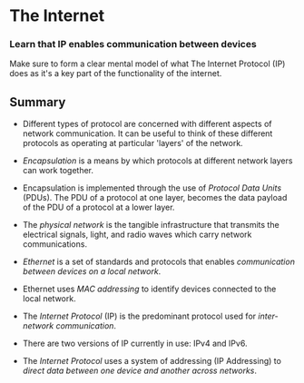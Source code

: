 # The Internet
### Learn that IP enables communication between devices
Make sure to form a clear mental model of what The Internet Protocol (IP) does as it's a key part of the functionality of the internet.

## Summary
* Different types of protocol are concerned with different aspects of network communication. It can be useful to think of these different protocols as operating at particular 'layers' of the network.

* *Encapsulation* is a means by which protocols at different network layers can work together.

* Encapsulation is implemented through the use of *Protocol Data Units* (PDUs). The PDU of a protocol at one layer, becomes the data payload of the PDU of a protocol at a lower layer.

* The *physical network* is the tangible infrastructure that transmits the electrical signals, light, and radio waves which carry network communications.

* *Ethernet* is a set of standards and protocols that enables *communication between devices on a local network*.

* Ethernet uses *MAC addressing* to identify devices connected to the local network.

* The *Internet Protocol* (IP) is the predominant protocol used for *inter-network communication*.

* There are two versions of IP currently in use: IPv4 and IPv6.

* The *Internet Protocol* uses a system of addressing (IP Addressing) to *direct data between one device and another across networks*.